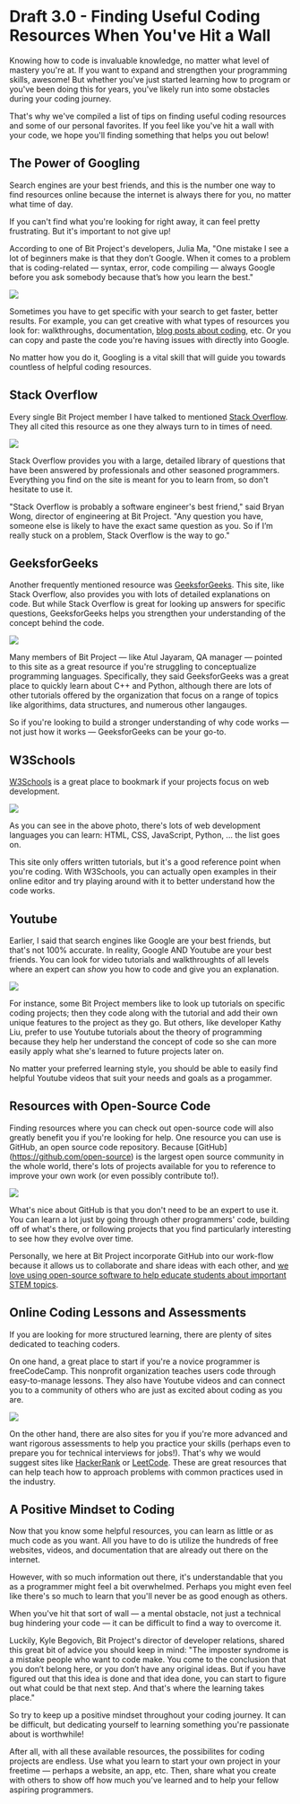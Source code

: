 # Draft 3.0 - Finding Useful Coding Resources When You've Hit a Wall

Knowing how to code is invaluable knowledge, no matter what level of mastery you're at. If you want to expand and strengthen your programming skills, awesome! But whether you've just started learning how to program or you've been doing this for years, you've likely run into some obstacles during your coding journey. 

That's why we've compiled a list of tips on finding useful coding resources and some of our personal favorites. If you feel like you've hit a wall with your code, we hope you'll finding something that helps you out below! 

## The Power of Googling

Search engines are your best friends, and this is the number one way to find resources online because the internet is always there for you, no matter what time of day. 

If you can't find what you're looking for right away, it can feel pretty frustrating. But it's important to not give up! 

According to one of Bit Project's developers, Julia Ma, "One mistake I see a lot of  beginners make is that they don’t Google. When it comes to a problem that is coding-related — syntax, error, code compiling — always Google before you ask somebody because that’s how you learn the best."

![](https://i.imgur.com/LyV2EDk.png)

Sometimes you have to get specific with your search to get faster, better results. For example, you can get creative with what types of resources you look for: walkthroughs, documentation, [blog posts about coding](https://medium.com/topic/programming), etc. Or you can copy and paste the code you're having issues with directly into Google.

No matter how you do it, Googling is a vital skill that will guide you towards countless of helpful coding resources. 

## Stack Overflow 

Every single Bit Project member I have talked to mentioned [Stack Overflow](https://stackoverflow.com/). They all cited this resource as one they always turn to in times of need.

![](https://i.imgur.com/D1WrwSL.png)

Stack Overflow provides you with a large, detailed library of questions that have been answered by professionals and other seasoned programmers. Everything you find on the site is meant for you to learn from, so don't hesitate to use it.

"Stack Overflow is probably a software engineer's best friend," said Bryan Wong, director of engineering at Bit Project. "Any question you have, someone else is likely to have the exact same question as you. So if I’m really stuck on a problem, Stack Overflow is the way to go."

## GeeksforGeeks 

Another frequently mentioned resource was [GeeksforGeeks](https://www.geeksforgeeks.org/). This site, like Stack Overflow, also provides you with lots of detailed explanations on code. But while Stack Overflow is great for looking up answers for specific questions, GeeksforGeeks helps you strengthen your understanding of the concept behind the code.

![](https://i.imgur.com/j6Ke9X1.png)

Many members of Bit Project — like Atul Jayaram, QA manager — pointed to this site as a great resource if you're struggling to conceptualize programming languages. Specifically, they said GeeksforGeeks was a great place to quickly learn about C++ and Python, although there are lots of other tutorials offered by the organization that focus on a range of topics like algorithims, data structures, and numerous other langauges. 

So if you're looking to build a stronger understanding of why code works — not just how it works — GeeksforGeeks can be your go-to. 

## W3Schools

[W3Schools](https://www.w3schools.com/) is a great place to bookmark if your projects focus on web development. 

![](https://i.imgur.com/JuXl3KQ.png)

As you can see in the above photo, there's lots of web development languages you can learn: HTML, CSS, JavaScript, Python, ... the list goes on. 

This site only offers written tutorials, but it's a good reference point when you're coding. With W3Schools, you can actually open examples in their online editor and try playing around with it to better understand how the code works. 

## Youtube 

Earlier, I said that search engines like Google are your best friends, but that's not 100% accurate. In reality, Google AND Youtube are your best friends. You can look for video tutorials and walkthroughts of all levels where an expert can *show* you how to code and give you an explanation. 

![](https://i.imgur.com/E3zzaD6.jpg)

For instance, some Bit Project members like to look up tutorials on specific coding projects; then they code along with the tutorial and add their own unique features to the project as they go. But others, like developer Kathy Liu, prefer to use Youtube tutorials about the theory of programming because they help her understand the concept of code so she can more easily apply what she's learned to future projects later on. 

No matter your preferred learning style, you should be able to easily find helpful Youtube videos that suit your needs and goals as a progammer. 

## Resources with Open-Source Code

Finding resources where you can check out open-source code will also greatly benefit you if you're looking for help. One resource you can use is GitHub, an open source code repository. Because [GitHub] (https://github.com/open-source) is the largest open source community in the whole world, there's lots of projects available for you to reference to improve your own work (or even possibly contribute to!). 

![](https://i.imgur.com/LLMvG6z.png) 

What's nice about GitHub is that you don't need to be an expert to use it. You can learn a lot just by going through other programmers' code, building off of what's there, or following projects that you find particularly interesting to see how they evolve over time. 

Personally, we here at Bit Project incorporate GitHub into our work-flow because it allows us to collaborate and share ideas with each other, and [we love using open-source software to help educate students about important STEM topics](https://www.bitproject.org/curriculum).  

## Online Coding Lessons and Assessments

If you are looking for more structured learning, there are plenty of sites dedicated to teaching coders. 

On one hand, a great place to start if you're a novice programmer is freeCodeCamp. This nonprofit organization teaches users code through easy-to-manage lessons. They also have Youtube videos and can connect you to a community of others who are just as excited about coding as you are.

![](https://i.imgur.com/lvwpLIA.png)

On the other hand, there are also sites for you if you're more advanced and want rigorous assessments to help you practice your skills (perhaps even to prepare you for technical interviews for jobs!). That's why we would suggest sites like [HackerRank](https://www.hackerrank.com/) or [LeetCode](https://leetcode.com/). These are great resources that can help teach how to approach problems with common practices used in the industry. 

## A Positive Mindset to Coding

Now that you know some helpful resources, you can learn as little or as much code as you want. All you have to do is utilize the hundreds of free websites, videos, and documentation that are already out there on the internet. 

However, with so much information out there, it's understandable that you as a programmer might feel a bit overwhelmed. Perhaps you might even feel like there's so much to learn that you'll never be as good enough as others. 

When you've hit that sort of wall — a mental obstacle, not just a technical bug hindering your code — it can be difficult to find a way to overcome it.  

Luckily, Kyle Begovich, Bit Project's director of developer relations, shared this great bit of advice you should keep in mind: "The imposter syndrome is a mistake people who want to code make. You come to the conclusion that you don’t belong here, or you don’t have any original ideas. But if you have figured out that this idea is done and that idea done, you can start to figure out what could be that next step. And that's where the learning takes place."

So try to keep up a positive mindset throughout your coding journey. It can be difficult, but dedicating yourself to learning something you're passionate about is worthwhile! 

After all, with all these available resources, the possibilites for coding projects are endless. Use what you learn to start your own project in your freetime — perhaps a website, an app, etc. Then, share what you create with others to show off how much you've learned and to help your fellow aspiring programmers.  
